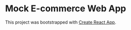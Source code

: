 # Mock E-commerce Web App

This project was bootstrapped with [Create React App](https://github.com/facebook/create-react-app).
